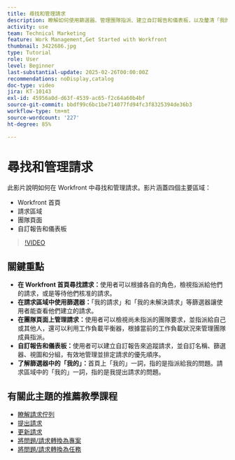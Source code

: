 ```yaml
---
title: 尋找和管理請求
description: 瞭解如何使用篩選器、管理團隊指派、建立自訂報告和儀表板，以及釐清「我的」在不同內容中的含義，以實現有效的請求管理。
activity: use
team: Technical Marketing
feature: Work Management,Get Started with Workfront
thumbnail: 3422686.jpg
type: Tutorial
role: User
level: Beginner
last-substantial-update: 2025-02-26T00:00:00Z
recommendations: noDisplay,catalog
doc-type: video
jira: KT-10143
exl-id: 45956a0d-d63f-4539-ac65-f2c64a60b4bf
source-git-commit: bbdf99c6bc1be714077fd94fc3f8325394de36b3
workflow-type: tm+mt
source-wordcount: '227'
ht-degree: 85%

---
```


# 尋找和管理請求

此影片說明如何在 Workfront 中尋找和管理請求。影片涵蓋四個主要區域：

* Workfront 首頁
* 請求區域
* 團隊頁面&#x200B;
* 自訂報告和儀表板


>[!VIDEO](https://video.tv.adobe.com/v/3441665/?quality=12&learn=on&enablevpops=1&captions=chi_hant)

## 關鍵重點

* **在 Workfront 首頁尋找請求：**&#x200B;使用者可以根據各自的角色，檢視指派給他們的請求，或是等待他們核准的請求。
* **在請求區域中使用篩選器：**「我的請求」和「我的未解決請求」等篩選器讓使用者能查看他們建立的請求。
* **在團隊頁面上管理請求：**&#x200B;使用者可以檢視尚未指派的團隊要求，並指派給自己或其他人，還可以利用工作負載平衡器，根據當前的工作負載狀況來管理團隊成員指派。
* **自訂報告和儀表板：**&#x200B;使用者可以建立自訂報告來追蹤請求，並自訂名稱、篩選器、視圖和分組，有效地管理並排定請求的優先順序。
* **了解篩選器中的「我的」：**&#x200B;首頁上「我的」一詞，指的是指派給我的問題。請求區域中的「我的」一詞，指的是我提出請求的問題。


## 有關此主題的推薦教學課程

* [瞭解請求佇列](/help/manage-work/request-queues/understand-request-queues.md)
* [提出請求](/help/manage-work/issues-requests/make-a-request.md)
* [更新請求](/help/manage-work/issues-requests/update-a-request.md)
* [將問題/請求轉換為專案](/help/manage-work/issues-requests/create-a-project-from-a-request.md)
* [將問題/請求轉換為任務](/help/manage-work/issues-requests/convert-issues-to-other-work-items.md)

